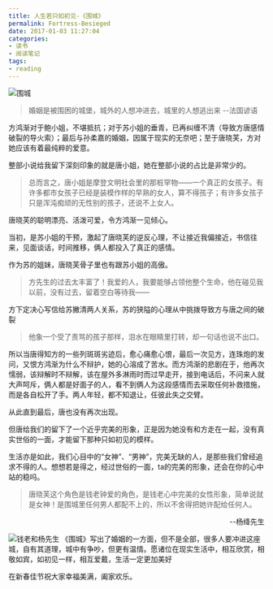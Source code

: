 ```yaml
---
title: 人生若只如初见-《围城》
permalink: Fortress-Besieged
date: 2017-01-03 11:27:04
categories:
- 读书
- 阅读笔记
tags:
- reading
---
```

![围城](http://img.saodiyang.com/Fg0jOuF4-dBp5moIX00V4Q0X5C11.jpg)
>婚姻是被围困的城堡，城外的人想冲进去，城里的人想逃出来  --法国谚语

<!--more-->
方鸿渐对于鲍小姐，不堪抵抗；对于苏小姐的垂青，已再纠缠不清（导致方唐感情破裂的导火索）；最后与孙柔嘉的婚姻，因属于现实的无奈吧；至于唐晓芙，方对她应该有着最纯粹的爱意。

整部小说给我留下深刻印象的就是唐小姐，她在整部小说的占比是非常少的。
>总而言之，唐小姐是摩登文明社会里的那桩罕物――一个真正的女孩子。有许多都市女孩子已经是装模作样的早熟的女人，算不得孩子；有许多女孩子只是浑沌痴顽的无性别的孩子，还说不上女人。

唐晓芙的聪明漂亮、活泼可爱，令方鸿渐一见倾心。

当初，是苏小姐的干预，激起了唐晓芙的逆反心理，不让接近我偏接近，书信往来，见面谈话，时间推移，俩人都投入了真正的感情。

作为苏的姐妹，唐晓芙骨子里也有跟苏小姐的高傲。
>方先生的过去太丰富了！我爱的人，我要能够占领他整个生命，他在碰见我以前，没有过去，留着空白等待我——

方下定决心写信给苏撇清两人关系，苏的狭隘的心理从中挑拨导致方与唐之间的破裂

>他象一个受了责骂的孩子那样，泪水在眼睛里打转，却一句话也说不出口。

所以当唐得知方的一些列斑斑劣迹后，愈心痛愈心恨，最后一次见方，连珠炮的发问，又恨方鸿渐为什么不辩护，她的心溶成了苦水。而方鸿渐的悲剧在于，他再次懦弱，该辩解时不辩解，该在屋外多淋雨时而过早走开，接到电话后，不问来人就大声呵斥，俩人都是好面子的人，看不到俩人为这段感情而去采取任何补救措施，而是各自松开了手。两人年轻，都不知退让，任彼此失之交臂。

从此直到最后，唐也没有再次出现。

但唐给我们的留下了一个近乎完美的形象，正是因为她没有和方走在一起，没有真实世俗的一面，才能留下那种只如初见的模样。

生活亦是如此，我们心目中的“女神”、“男神”，完美无缺的人，是那些我们曾经追求不得的人。想想若是得之，经过世俗的一面，ta的完美的形象，还会在你的心中站的稳吗。

>唐晓芙这个角色是钱老钟爱的角色，是钱老心中完美的女性形象，简单说就是女神！是围城里任何男人都配不上的，所以不舍得把她许配给任何人。
<div style="text-align:right;width:100%">--杨绛先生</div>

![钱老和杨先生](http://img.saodiyang.com/Fp_ZMZN4lHRo5ojcpIn11qoATUt3.jpg)
《围城》写出了婚姻的一方面，但不是全部，很多人要冲进这座城，自有其道理，城中有争吵，但更有温情。愿诸位在现实生活中，相互欣赏，相敬如宾，如初见一样，相互爱戴，生活一定更加美好

在新春佳节祝大家幸福美满，阖家欢乐。
